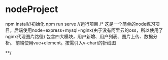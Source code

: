 # nodeProject
npm install//初始化
npm run serve //运行项目
/*
这是一个简单的node练习项目，后端使用node+express+mysql+nginx(由于没有阿里云的oss，所以使用了nginx代理图片路径)
包含四大模块，用户新增、用户列表、图片上传、数据分析。
前端使用vue+element。按需引入v-chart的折线图

**/
